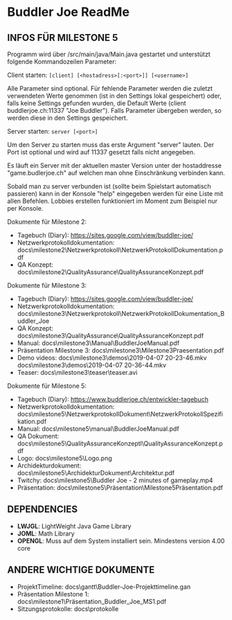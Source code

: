 # Buddler Joe ReadMe

## INFOS FÜR MILESTONE 5

Programm wird über /src/main/java/Main.java gestartet und unterstützt folgende Kommandozeilen Parameter:

Client starten:
`[client] [<hostadress>[:<port>]] [<username>]`

Alle Parameter sind optional. Für fehlende Parameter werden die zuletzt verwendeten Werte genommen (ist in den Settings lokal gespeichert) oder, falls keine Settings gefunden wurden, die Default Werte (client buddlerjoe.ch:11337 "Joe Buddler"). Falls Parameter übergeben werden, so werden diese in den Settings gespeichert.

Server starten:
`server [<port>]`

Um den Server zu starten muss das erste Argument "server" lauten. Der Port ist optional und wird auf 11337 gesetzt falls nicht angegeben.

Es läuft ein Server mit der aktuellen master Version unter der hostaddresse "game.budlerjoe.ch" auf welchen man ohne Einschränkung verbinden kann.

Sobald man zu server verbunden ist (sollte beim Spielstart automatisch passieren) kann in der Konsole "help" eingegeben werden für eine Liste mit allen Befehlen. Lobbies erstellen funktioniert im Moment zum Beispiel nur per Konsole.

Dokumente für Milestone 2:
- Tagebuch (Diary): https://sites.google.com/view/buddler-joe/
- Netzwerkprotokolldokumentation: docs\milestone2\Netzwerkprotokoll\NetzwerkProtokollDokumentation.pdf
- QA Konzept: docs\milestone2\QualityAssurance\QualityAssuranceKonzept.pdf

Dokumente für Milestone 3:
- Tagebuch (Diary): https://sites.google.com/view/buddler-joe/
- Netzwerkprotokolldokumentation: docs\milestone3\Netzwerkprotokoll\NetzwerkProtokollDokumentation_Buddler_Joe
- QA Konzept: docs\milestone3\QualityAssurance\QualityAssuranceKonzept.pdf
- Manual: docs\milestone3\Manual\BuddlerJoeManual.pdf
- Präsentation Milestone 3: docs\milestone3\Milestone3Praesentation.pdf
- Demo videos: docs\milestone3\demos\2019-04-07 20-23-46.mkv
	       docs\milestone3\demos\2019-04-07 20-36-44.mkv
- Teaser:      docs\milestone3\teaser\teaser.avi

Dokumente für Milestone 5:
- Tagebuch (Diary): https://www.buddlerjoe.ch/entwickler-tagebuch
- Netzwerkprotokolldokumentation: docs\milestone5\NetzwerkprotokollDokument\NetzwerkProtokollSpezifikation.pdf
- Manual: docs\milestone5\manual\BuddlerJoeManual.pdf
- QA Dokument: docs\milestone5\QualityAssuranceKonzeptl\QualityAssuranceKonzept.pdf
- Logo: docs\milestone5\Logo.png
- Archidekturdokument: docs\milestone5\ArchidekturDokument\Architektur.pdf
- Twitchy: docs\milestone5\Buddler Joe - 2 minutes of gameplay.mp4
- Präsentation: docs\milestone5\Präsentation\Milestone5Präsentation.pdf

## DEPENDENCIES
- **LWJGL**: LightWeight Java Game Library
- **JOML**: Math Library
- **OPENGL**: Muss auf dem System installiert sein. Mindestens version 4.00 core

## ANDERE WICHTIGE DOKUMENTE
- ProjektTimeline: docs\gantt\Buddler-Joe-Projekttimeline.gan
- Präsentation Milestone 1: docs\milestone1\Präsentation_Buddler_Joe_MS1.pdf
- Sitzungsprotokolle: docs\protokolle
